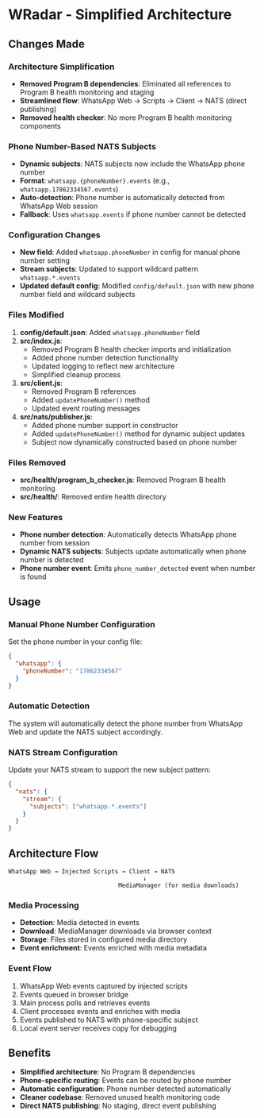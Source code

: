 # WRadar - Simplified Architecture

## Changes Made

### Architecture Simplification
- **Removed Program B dependencies**: Eliminated all references to Program B health monitoring and staging
- **Streamlined flow**: WhatsApp Web → Scripts → Client → NATS (direct publishing)
- **Removed health checker**: No more Program B health monitoring components

### Phone Number-Based NATS Subjects
- **Dynamic subjects**: NATS subjects now include the WhatsApp phone number
- **Format**: `whatsapp.{phoneNumber}.events` (e.g., `whatsapp.17862334567.events`)
- **Auto-detection**: Phone number is automatically detected from WhatsApp Web session
- **Fallback**: Uses `whatsapp.events` if phone number cannot be detected

### Configuration Changes
- **New field**: Added `whatsapp.phoneNumber` in config for manual phone number setting
- **Stream subjects**: Updated to support wildcard pattern `whatsapp.*.events`
- **Updated default config**: Modified `config/default.json` with new phone number field and wildcard subjects

### Files Modified
1. **config/default.json**: Added `whatsapp.phoneNumber` field
2. **src/index.js**: 
   - Removed Program B health checker imports and initialization
   - Added phone number detection functionality
   - Updated logging to reflect new architecture
   - Simplified cleanup process
3. **src/client.js**: 
   - Removed Program B references
   - Added `updatePhoneNumber()` method
   - Updated event routing messages
4. **src/nats/publisher.js**: 
   - Added phone number support in constructor
   - Added `updatePhoneNumber()` method for dynamic subject updates
   - Subject now dynamically constructed based on phone number

### Files Removed
- **src/health/program_b_checker.js**: Removed Program B health monitoring
- **src/health/**: Removed entire health directory

### New Features
- **Phone number detection**: Automatically detects WhatsApp phone number from session
- **Dynamic NATS subjects**: Subjects update automatically when phone number is detected
- **Phone number event**: Emits `phone_number_detected` event when number is found

## Usage

### Manual Phone Number Configuration
Set the phone number in your config file:
```json
{
  "whatsapp": {
    "phoneNumber": "17862334567"
  }
}
```

### Automatic Detection
The system will automatically detect the phone number from WhatsApp Web and update the NATS subject accordingly.

### NATS Stream Configuration
Update your NATS stream to support the new subject pattern:
```json
{
  "nats": {
    "stream": {
      "subjects": ["whatsapp.*.events"]
    }
  }
}
```

## Architecture Flow

```
WhatsApp Web → Injected Scripts → Client → NATS
                                      ↓
                               MediaManager (for media downloads)
```

### Media Processing
- **Detection**: Media detected in events
- **Download**: MediaManager downloads via browser context  
- **Storage**: Files stored in configured media directory
- **Event enrichment**: Events enriched with media metadata

### Event Flow
1. WhatsApp Web events captured by injected scripts
2. Events queued in browser bridge
3. Main process polls and retrieves events
4. Client processes events and enriches with media
5. Events published to NATS with phone-specific subject
6. Local event server receives copy for debugging

## Benefits
- **Simplified architecture**: No Program B dependencies
- **Phone-specific routing**: Events can be routed by phone number
- **Automatic configuration**: Phone number detected automatically
- **Cleaner codebase**: Removed unused health monitoring code
- **Direct NATS publishing**: No staging, direct event publishing